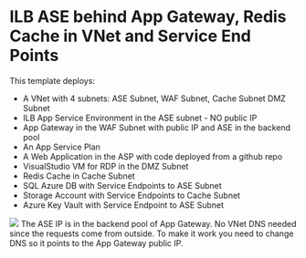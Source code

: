 # ILB ASE behind App Gateway, Redis Cache in VNet and Service End Points
This template deploys:
<ul>
<li>A VNet with 4 subnets: ASE Subnet, WAF Subnet, Cache Subnet DMZ Subnet
<li>ILB App Service Environment in the ASE subnet - NO public IP
<li>App Gateway in the WAF Subnet with public IP and ASE in the backend pool
<li>An App Service Plan
<li>A Web Application in the ASP with code deployed from a github repo
<li>VisualStudio VM for RDP in the DMZ Subnet
<li>Redis Cache in Cache Subnet
<li>SQL Azure DB with Service Endpoints to ASE Subnet
<li>Storage Account with Service Endpoints to Cache Subnet
<li>Azure Key Vault with Service Endpoint to ASE Subnet
</ul>
<img src="https://storagegomez.blob.core.windows.net/public/images/securepaas.jpg"\>
The ASE IP is in the backend pool of App Gateway.
No VNet DNS needed since the requests come from outside.
To make it work you need to change DNS so it points to the App Gateway public IP.


